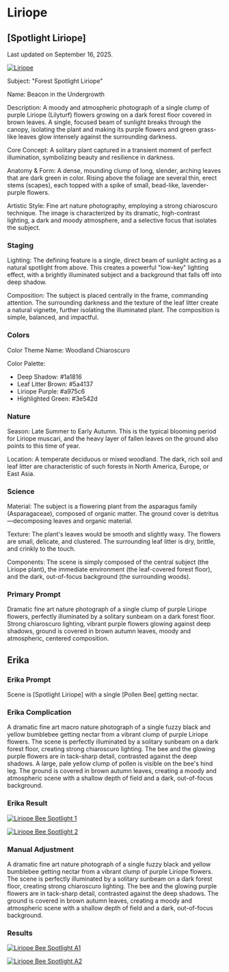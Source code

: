 # Liriope

## [Spotlight Liriope]

Last updated on September 16, 2025.

[![Liriope](/Assets/Raw/Liriope.jpeg)](/Assets/Raw/Liriope.jpeg)

Subject: "Forest Spotlight Liriope"

Name: Beacon in the Undergrowth

Description: A moody and atmospheric photograph of a single clump of purple Liriope (Lilyturf) flowers growing on a dark forest floor covered in brown leaves. A single, focused beam of sunlight breaks through the canopy, isolating the plant and making its purple flowers and green grass-like leaves glow intensely against the surrounding darkness.

Core Concept: A solitary plant captured in a transient moment of perfect illumination, symbolizing beauty and resilience in darkness.

Anatomy & Form: A dense, mounding clump of long, slender, arching leaves that are dark green in color. Rising above the foliage are several thin, erect stems (scapes), each topped with a spike of small, bead-like, lavender-purple flowers.

Artistic Style: Fine art nature photography, employing a strong chiaroscuro technique. The image is characterized by its dramatic, high-contrast lighting, a dark and moody atmosphere, and a selective focus that isolates the subject.

### Staging

Lighting: The defining feature is a single, direct beam of sunlight acting as a natural spotlight from above. This creates a powerful "low-key" lighting effect, with a brightly illuminated subject and a background that falls off into deep shadow.

Composition: The subject is placed centrally in the frame, commanding attention. The surrounding darkness and the texture of the leaf litter create a natural vignette, further isolating the illuminated plant. The composition is simple, balanced, and impactful.

### Colors

Color Theme Name: Woodland Chiaroscuro

Color Palette:

- Deep Shadow: #1a1816
- Leaf Litter Brown: #5a4137
- Liriope Purple: #a975c6
- Highlighted Green: #3e542d

### Nature

Season: Late Summer to Early Autumn. This is the typical blooming period for Liriope muscari, and the heavy layer of fallen leaves on the ground also points to this time of year.

Location: A temperate deciduous or mixed woodland. The dark, rich soil and leaf litter are characteristic of such forests in North America, Europe, or East Asia.

### Science

Material: The subject is a flowering plant from the asparagus family (Asparagaceae), composed of organic matter. The ground cover is detritus—decomposing leaves and organic material.

Texture: The plant's leaves would be smooth and slightly waxy. The flowers are small, delicate, and clustered. The surrounding leaf litter is dry, brittle, and crinkly to the touch.

Components: The scene is simply composed of the central subject (the Liriope plant), the immediate environment (the leaf-covered forest floor), and the dark, out-of-focus background (the surrounding woods).

### Primary Prompt

Dramatic fine art nature photograph of a single clump of purple Liriope flowers, perfectly illuminated by a solitary sunbeam on a dark forest floor. Strong chiaroscuro lighting, vibrant purple flowers glowing against deep shadows, ground is covered in brown autumn leaves, moody and atmospheric, centered composition.

## Erika

### Erika Prompt

Scene is [Spotlight Liriope] with a single [Pollen Bee] getting nectar.

### Erika Complication

A dramatic fine art macro nature photograph of a single fuzzy black and yellow bumblebee getting nectar from a vibrant clump of purple Liriope flowers. The scene is perfectly illuminated by a solitary sunbeam on a dark forest floor, creating strong chiaroscuro lighting. The bee and the glowing purple flowers are in tack-sharp detail, contrasted against the deep shadows. A large, pale yellow clump of pollen is visible on the bee's hind leg. The ground is covered in brown autumn leaves, creating a moody and atmospheric scene with a shallow depth of field and a dark, out-of-focus background.

### Erika Result

[![Liriope Bee Spotlight 1](/Assets/Generated/LiriopeBeeSpotlight1.png)](/Assets/Generated/LiriopeBeeSpotlight1.png)

[![Liriope Bee Spotlight 2](/Assets/Generated/LiriopeBeeSpotlight2.png)](/Assets/Generated/LiriopeBeeSpotlight2.png)

### Manual Adjustment

A dramatic fine art nature photograph of a single fuzzy black and yellow bumblebee getting nectar from a vibrant clump of purple Liriope flowers. The scene is perfectly illuminated by a solitary sunbeam on a dark forest floor, creating strong chiaroscuro lighting. The bee and the glowing purple flowers are in tack-sharp detail, contrasted against the deep shadows. The ground is covered in brown autumn leaves, creating a moody and atmospheric scene with a shallow depth of field and a dark, out-of-focus background.

### Results

[![Liriope Bee Spotlight A1](/Assets/Generated/LiriopeBeeSpotlightA1.png)](/Assets/Generated/LiriopeBeeSpotlightA1.png)

[![Liriope Bee Spotlight A2](/Assets/Generated/LiriopeBeeSpotlightA2.png)](/Assets/Generated/LiriopeBeeSpotlightA2.png)
